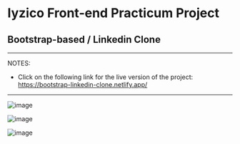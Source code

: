 # Iyzico Front-end Practicum Project

## Bootstrap-based / Linkedin Clone 

<hr>

NOTES:

- Click on the following link for the live version of the project: https://bootstrap-linkedin-clone.netlify.app/ 
<hr>

![image](https://user-images.githubusercontent.com/90147636/185144557-b34395da-5b2c-4307-b588-a65157fd07f5.png)

![image](https://user-images.githubusercontent.com/90147636/185144579-a27c8d69-8a42-4448-8ce9-a8288532f9e5.png)

![image](https://user-images.githubusercontent.com/90147636/185144594-5a7a8397-efe6-4d34-a229-5b04d3fd6e15.png)

